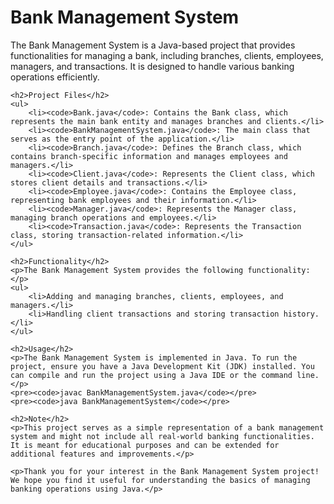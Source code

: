 <!DOCTYPE html>
<html>
<head>
    <title>Bank Management System</title>
</head>
<body>
    <h1>Bank Management System</h1>
    <p>The Bank Management System is a Java-based project that provides functionalities for managing a bank, including branches, clients, employees, managers, and transactions. It is designed to handle various banking operations efficiently.</p>

    <h2>Project Files</h2>
    <ul>
        <li><code>Bank.java</code>: Contains the Bank class, which represents the main bank entity and manages branches and clients.</li>
        <li><code>BankManagementSystem.java</code>: The main class that serves as the entry point of the application.</li>
        <li><code>Branch.java</code>: Defines the Branch class, which contains branch-specific information and manages employees and managers.</li>
        <li><code>Client.java</code>: Represents the Client class, which stores client details and transactions.</li>
        <li><code>Employee.java</code>: Contains the Employee class, representing bank employees and their information.</li>
        <li><code>Manager.java</code>: Represents the Manager class, managing branch operations and employees.</li>
        <li><code>Transaction.java</code>: Represents the Transaction class, storing transaction-related information.</li>
    </ul>

    <h2>Functionality</h2>
    <p>The Bank Management System provides the following functionality:</p>
    <ul>
        <li>Adding and managing branches, clients, employees, and managers.</li>
        <li>Handling client transactions and storing transaction history.</li>
    </ul>

    <h2>Usage</h2>
    <p>The Bank Management System is implemented in Java. To run the project, ensure you have a Java Development Kit (JDK) installed. You can compile and run the project using a Java IDE or the command line.</p>
    <pre><code>javac BankManagementSystem.java</code></pre>
    <pre><code>java BankManagementSystem</code></pre>

    <h2>Note</h2>
    <p>This project serves as a simple representation of a bank management system and might not include all real-world banking functionalities. It is meant for educational purposes and can be extended for additional features and improvements.</p>

    <p>Thank you for your interest in the Bank Management System project! We hope you find it useful for understanding the basics of managing banking operations using Java.</p>
</body>
</html>
